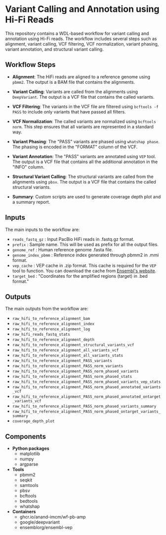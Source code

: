 # Variant Calling and Annotation using Hi-Fi Reads

This repository contains a WDL-based workflow for variant calling and annotation using Hi-Fi reads. The workflow includes several steps such as alignment, variant calling, VCF filtering, VCF normalization, variant phasing, variant annotation, and structural variant calling.

## Workflow Steps

- **Alignment**: The HiFi reads are aligned to a reference genome using `pbmm2`. The output is a BAM file that contains the alignments.

- **Variant Calling**: Variants are called from the alignments using `DeepVariant`. The output is a VCF file that contains the called variants.

- **VCF Filtering**: The variants in the VCF file are filtered using `bcftools -f PASS` to include only variants that have passed all filters.

- **VCF Normalization**: The called variants are normalized using `bcftools norm`. This step ensures that all variants are represented in a standard way.

- **Variant Phasing**: The "PASS" variants are phased using `whatshap phase`. The phasing is encoded in the "FORMAT" column of the VCF.

- **Variant Annotation**: The "PASS" variants are annotated using `VEP` tool. The output is a VCF file that contains all the additional annotation in the "INFO" column.

- **Structural Variant Calling**: The structural variants are called from the alignments using `pbsv`. The output is a VCF 
file that contains the called structural variants.

- **Summary**: Custom scripts are used to generate coverage depth plot and a summary report.

## Inputs

The main inputs to the workflow are:

- `reads_fastq_gz` : Input PacBio HiFi reads in .fastq.gz format.
- `prefix` : Sample name. This will be used as prefix for all the output files.
- `genome_ref` : Human reference genome .fasta file.
- `genome_index_pbmm` : Reference index generated through pbmm2 in .mmi format.
- `vep_cache` : VEP cache in .zip format. This cache is required for the `VEP` tool to function. You can download the cache from [Ensembl's website](https://www.ensembl.org/info/docs/tools/vep/script/vep_cache.html#cache).
- `target_bed` : "Coordinates for the amplified regions (target) in .bed format."

## Outputs

The main outputs from the workflow are:

- `raw_hifi_to_reference_alignment_bam`
- `raw_hifi_to_reference_alignment_index`
- `raw_hifi_to_reference_alignment_log`
- `raw_hifi_reads_fastq_stats`
- `raw_hifi_to_reference_alignment_depth`
- `raw_hifi_to_reference_alignment_structural_variants_vcf`
- `raw_hifi_to_reference_alignment_all_variants_vcf`
- `raw_hifi_to_reference_alignment_all_variants_stats`
- `raw_hifi_to_reference_alignment_PASS_variants`
- `raw_hifi_to_reference_alignment_PASS_norm_variants`
- `raw_hifi_to_reference_alignment_PASS_norm_phased_variants`
- `raw_hifi_to_reference_alignment_PASS_norm_phased_stats`
- `raw_hifi_to_reference_alignment_PASS_norm_phased_variants_vep_stats`
- `raw_hifi_to_reference_alignment_PASS_norm_phased_annotated_variants_vcf`
- `raw_hifi_to_reference_alignment_PASS_norm_phased_annotated_ontarget_variants_vcf`
- `raw_hifi_to_reference_alignment_PASS_norm_phased_variants_summary`
- `raw_hifi_to_reference_alignment_PASS_norm_phased_ontarget_variants_summary`
- `coverage_depth_plot`


## Components

- **Python packages**
  - matplotlib
  - numpy
  - argparse
- **Tools**
  - pbmm2
  - seqkit
  - samtools
  - pbsv
  - bcftools
  - bedtools
  - whatshap
- **Containers**
  - ghcr.io/anand-imcm/wf-pb-amp
  - google/deepvariant
  - ensemblorg/ensembl-vep